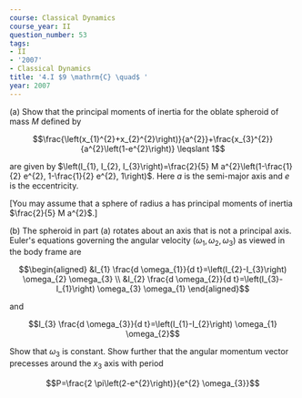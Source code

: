```yaml
---
course: Classical Dynamics
course_year: II
question_number: 53
tags:
- II
- '2007'
- Classical Dynamics
title: '4.I $9 \mathrm{C} \quad$ '
year: 2007
---
```



(a) Show that the principal moments of inertia for the oblate spheroid of mass $M$ defined by

$$\frac{\left(x_{1}^{2}+x_{2}^{2}\right)}{a^{2}}+\frac{x_{3}^{2}}{a^{2}\left(1-e^{2}\right)} \leqslant 1$$

are given by $\left(I_{1}, I_{2}, I_{3}\right)=\frac{2}{5} M a^{2}\left(1-\frac{1}{2} e^{2}, 1-\frac{1}{2} e^{2}, 1\right)$. Here $a$ is the semi-major axis and $e$ is the eccentricity.

[You may assume that a sphere of radius a has principal moments of inertia $\frac{2}{5} M a^{2}$.]

(b) The spheroid in part (a) rotates about an axis that is not a principal axis. Euler's equations governing the angular velocity $\left(\omega_{1}, \omega_{2}, \omega_{3}\right)$ as viewed in the body frame are

$$\begin{aligned}
&I_{1} \frac{d \omega_{1}}{d t}=\left(I_{2}-I_{3}\right) \omega_{2} \omega_{3} \\
&I_{2} \frac{d \omega_{2}}{d t}=\left(I_{3}-I_{1}\right) \omega_{3} \omega_{1}
\end{aligned}$$

and

$$I_{3} \frac{d \omega_{3}}{d t}=\left(I_{1}-I_{2}\right) \omega_{1} \omega_{2}$$

Show that $\omega_{3}$ is constant. Show further that the angular momentum vector precesses around the $x_{3}$ axis with period

$$P=\frac{2 \pi\left(2-e^{2}\right)}{e^{2} \omega_{3}}$$